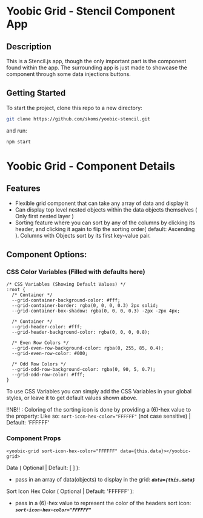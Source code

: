 # Yoobic Grid - Stencil Component App

## Description

This is a Stencil.js app, though the only important part is the <yoobic-grid> component found within the app. The surrounding app is just made to showcase the component through some data injections buttons.

## Getting Started

To start the project, clone this repo to a new directory:

```bash
git clone https://github.com/skoms/yoobic-stencil.git
```

and run:

```bash
npm start
```

# Yoobic Grid - Component Details

## Features

- Flexible grid component that can take any array of data and display it
- Can display top level nested objects within the data objects themselves ( Only first nested layer )
- Sorting feature where you can sort by any of the columns by clicking its header, and clicking it again to flip the sorting order( default: Ascending ). Columns with Objects sort by its first key-value pair.

## Component Options:

### CSS Color Variables (Filled with defaults here)

```
/* CSS Variables (Showing Default Values) */
:root {
  /* Container */
  --grid-container-background-color: #fff;
  --grid-container-border: rgba(0, 0, 0, 0.3) 2px solid;
  --grid-container-box-shadow: rgba(0, 0, 0, 0.3) -2px -2px 4px;

  /* Container */
  --grid-header-color: #fff;
  --grid-header-background-color: rgba(0, 0, 0, 0.8);

  /* Even Row Colors */
  --grid-even-row-background-color: rgba(0, 255, 85, 0.4);
  --grid-even-row-color: #000;

  /* Odd Row Colors */
  --grid-odd-row-background-color: rgba(0, 90, 5, 0.7);
  --grid-odd-row-color: #fff;
}
```

To use CSS Variables you can simply add the CSS Variables in your global styles, or leave it to get default values shown above.

!!NB!! : Coloring of the sorting icon is done by providing a (6)-hex value to the property: Like so: `sort-icon-hex-color="FFFFFF"` (not case sensitive) | Default: 'FFFFFF'

### Component Props

```
<yoobic-grid sort-icon-hex-color="FFFFFF" data={this.data}></yoobic-grid>
```

Data ( Optional | Default: [ ] ):

- pass in an array of data(objects) to display in the grid:
  **_`data={this.data}`_**

Sort Icon Hex Color ( Optional | Default: 'FFFFFF' ):

- pass in a (6)-hex value to represent the color of the headers sort icon:
  **_`sort-icon-hex-color="FFFFFF"`_**
